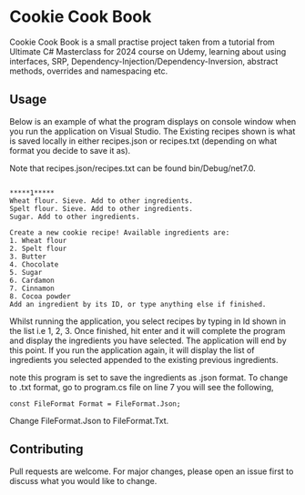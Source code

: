 # Cookie Cook Book

Cookie Cook Book is a small practise project taken from a tutorial from Ultimate C# Masterclass for 2024
course on Udemy, learning about using interfaces, SRP, Dependency-Injection/Dependency-Inversion, abstract methods, overrides and namespacing etc.

## Usage
Below is an example of what the program displays on console window when you run the application on Visual Studio. The Existing recipes shown is what is saved locally in either recipes.json or recipes.txt (depending on what format you decide to save it as). 

Note that recipes.json/recipes.txt can be found bin/Debug/net7.0.

```Existing recipes are:

*****1*****
Wheat flour. Sieve. Add to other ingredients.
Spelt flour. Sieve. Add to other ingredients.
Sugar. Add to other ingredients.

Create a new cookie recipe! Available ingredients are:
1. Wheat flour
2. Spelt flour
3. Butter
4. Chocolate
5. Sugar
6. Cardamon
7. Cinnamon
8. Cocoa powder
Add an ingredient by its ID, or type anything else if finished.
```

Whilst running the application, you select recipes by typing in Id shown in the list i.e 1, 2, 3. Once finished, hit enter and it will complete the program and display the ingredients you have selected. The application will end by this point. If you run the application again, it will display the list of ingredients you selected appended to the existing previous ingredients.

note this program is set to save the ingredients as .json format. To change to .txt format, go to program.cs file on line 7 you will see the following,

```
const FileFormat Format = FileFormat.Json;
```
Change FileFormat.Json to FileFormat.Txt.

## Contributing

Pull requests are welcome. For major changes, please open an issue first
to discuss what you would like to change.

